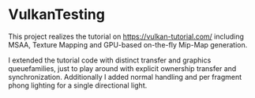 # VulkanTesting

This project realizes the tutorial on https://vulkan-tutorial.com/ including MSAA, Texture Mapping and GPU-based on-the-fly Mip-Map generation.

I extended the tutorial code with distinct transfer and graphics queuefamilies, just to play around with explicit ownership transfer and synchronization.
Additionally I added normal handling and per fragment phong lighting for a single directional light.
